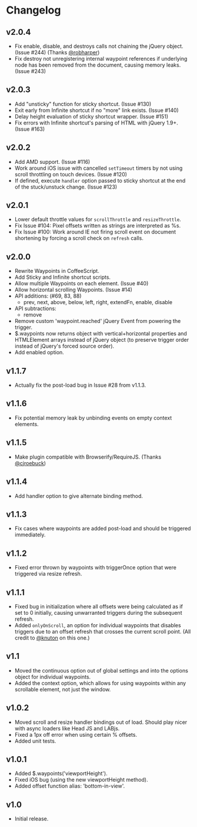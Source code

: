 # Changelog

## v2.0.4

- Fix enable, disable, and destroys calls not chaining the jQuery object. (Issue #244) (Thanks [@robharper](https://github.com/robharper))
- Fix destroy not unregistering internal waypoint references if underlying node has been removed from the document, causing memory leaks. (Issue #243)

## v2.0.3

- Add "unsticky" function for sticky shortcut. (Issue #130)
- Exit early from Infinite shortcut if no "more" link exists. (Issue #140)
- Delay height evaluation of sticky shortcut wrapper. (Issue #151)
- Fix errors with Infinite shortcut's parsing of HTML with jQuery 1.9+. (Issue #163)


## v2.0.2

- Add AMD support. (Issue #116)
- Work around iOS issue with cancelled `setTimeout` timers by not using scroll throttling on touch devices. (Issue #120)
- If defined, execute `handler` option passed to sticky shortcut at the end of the stuck/unstuck change. (Issue #123)

## v2.0.1

- Lower default throttle values for `scrollThrottle` and `resizeThrottle`.
- Fix Issue #104: Pixel offsets written as strings are interpreted as %s.
- Fix Issue #100: Work around IE not firing scroll event on document shortening by forcing a scroll check on `refresh` calls.

## v2.0.0

- Rewrite Waypoints in CoffeeScript.
- Add Sticky and Infinite shortcut scripts.
- Allow multiple Waypoints on each element. (Issue #40)
- Allow horizontal scrolling Waypoints. (Issue #14)
- API additions: (#69, 83, 88)
    - prev, next, above, below, left, right, extendFn, enable, disable
- API subtractions:
    - remove
- Remove custom 'waypoint.reached' jQuery Event from powering the trigger.
- $.waypoints now returns object with vertical+horizontal properties and HTMLElement arrays instead of jQuery object (to preserve trigger order instead of jQuery's forced source order).
- Add enabled option.

## v1.1.7

- Actually fix the post-load bug in Issue #28 from v1.1.3.

## v1.1.6

- Fix potential memory leak by unbinding events on empty context elements.

## v1.1.5

- Make plugin compatible with Browserify/RequireJS. (Thanks [@cjroebuck](https://github.com/cjroebuck))

## v1.1.4

- Add handler option to give alternate binding method.
  
## v1.1.3

- Fix cases where waypoints are added post-load and should be triggered immediately.
  
## v1.1.2

- Fixed error thrown by waypoints with triggerOnce option that were triggered via resize refresh.

## v1.1.1

- Fixed bug in initialization where all offsets were being calculated as if set to 0 initially, causing unwarranted triggers during the subsequent refresh.
- Added `onlyOnScroll`, an option for individual waypoints that disables triggers due to an offset refresh that crosses the current scroll point. (All credit to [@knuton](https://github.com/knuton) on this one.)

## v1.1

- Moved the continuous option out of global settings and into the options
  object for individual waypoints.
- Added the context option, which allows for using waypoints within any
  scrollable element, not just the window.

## v1.0.2

- Moved scroll and resize handler bindings out of load.  Should play nicer with async loaders like Head JS and LABjs.
- Fixed a 1px off error when using certain % offsets.
- Added unit tests.

## v1.0.1

- Added $.waypoints('viewportHeight').
- Fixed iOS bug (using the new viewportHeight method).
- Added offset function alias: 'bottom-in-view'.

## v1.0

- Initial release.
